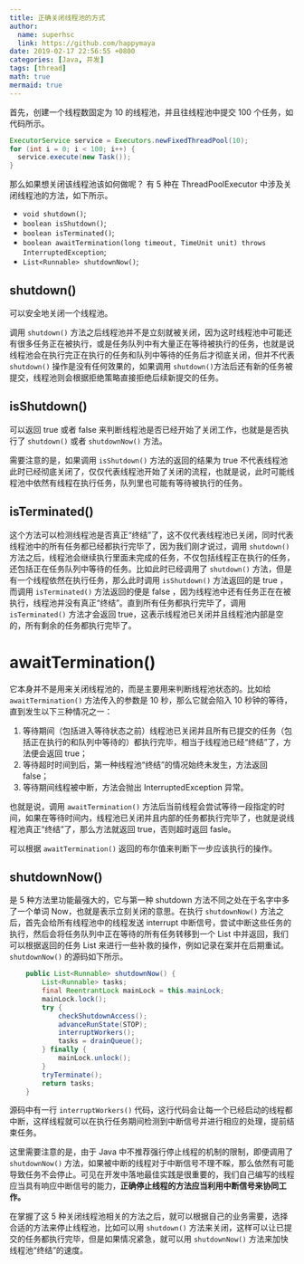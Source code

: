 ```yaml
---
title: 正确关闭线程池的方式
author:
  name: superhsc
  link: https://github.com/happymaya
date: 2019-02-17 22:56:55 +0800
categories: [Java, 并发]
tags: [thread]
math: true
mermaid: true
---
```


首先，创建一个线程数固定为 10 的线程池，并且往线程池中提交 100 个任务，如代码所示。

```java
ExecutorService service = Executors.newFixedThreadPool(10);
for (int i = 0; i < 100; i++) { 
  service.execute(new Task());
}
```

那么如果想关闭该线程池该如何做呢？ 有 5 种在 ThreadPoolExecutor 中涉及关闭线程池的方法，如下所示。
- `void shutdown()`;
- `boolean isShutdown()`;
- `boolean isTerminated()`;
- `boolean awaitTermination(long timeout, TimeUnit unit) throws InterruptedException`;
- `List<Runnable> shutdownNow()`;



## shutdown()

可以安全地关闭一个线程池。

调用 `shutdown()` 方法之后线程池并不是立刻就被关闭，因为这时线程池中可能还有很多任务正在被执行，或是任务队列中有大量正在等待被执行的任务，也就是说线程池会在执行完正在执行的任务和队列中等待的任务后才彻底关闭，但并不代表 `shutdown()` 操作是没有任何效果的，如果调用 `shutdown()`方法后还有新的任务被提交，线程池则会根据拒绝策略直接拒绝后续新提交的任务。

## isShutdown()

可以返回 true 或者 false 来判断线程池是否已经开始了关闭工作，也就是是否执行了 `shutdown()` 或者 `shutdownNow()` 方法。

需要注意的是，如果调用 `isShutdown()` 方法的返回的结果为 true 不代表线程池此时已经彻底关闭了，仅仅代表线程池开始了关闭的流程，也就是说，此时可能线程池中依然有线程在执行任务，队列里也可能有等待被执行的任务。



## isTerminated()

这个方法可以检测线程池是否真正“终结”了，这不仅代表线程池已关闭，同时代表线程池中的所有任务都已经都执行完毕了，因为我们刚才说过，调用 `shutdown()` 方法之后，线程池会继续执行里面未完成的任务，不仅包括线程正在执行的任务，还包括正在任务队列中等待的任务。比如此时已经调用了 `shutdown()` 方法，但是有一个线程依然在执行任务，那么此时调用 `isShutdown()` 方法返回的是 true ，而调用 `isTerminated()` 方法返回的便是 false ，因为线程池中还有任务正在在被执行，线程池并没有真正“终结”。直到所有任务都执行完毕了，调用 `isTerminated()` 方法才会返回 true，这表示线程池已关闭并且线程池内部是空的，所有剩余的任务都执行完毕了。



# awaitTermination()

它本身并不是用来关闭线程池的，而是主要用来判断线程池状态的。比如给 `awaitTermination()` 方法传入的参数是 10 秒，那么它就会陷入 10 秒钟的等待，直到发生以下三种情况之一：
1. 等待期间（包括进入等待状态之前）线程池已关闭并且所有已提交的任务（包括正在执行的和队列中等待的）都执行完毕，相当于线程池已经“终结”了，方法便会返回 true；
2. 等待超时时间到后，第一种线程池“终结”的情况始终未发生，方法返回 false；
3. 等待期间线程被中断，方法会抛出 InterruptedException 异常。

也就是说，调用 `awaitTermination()` 方法后当前线程会尝试等待一段指定的时间，如果在等待时间内，线程池已关闭并且内部的任务都执行完毕了，也就是说线程池真正“终结”了，那么方法就返回 true，否则超时返回 fasle。

可以根据 `awaitTermination()` 返回的布尔值来判断下一步应该执行的操作。

## shutdownNow()

是 5 种方法里功能最强大的，它与第一种 shutdown 方法不同之处在于名字中多了一个单词 Now，也就是表示立刻关闭的意思。在执行 `shutdownNow()` 方法之后，首先会给所有线程池中的线程发送 interrupt 中断信号，尝试中断这些任务的执行，然后会将任务队列中正在等待的所有任务转移到一个 List 中并返回，我们可以根据返回的任务 List 来进行一些补救的操作，例如记录在案并在后期重试。`shutdownNow()` 的源码如下所示。

```java
    public List<Runnable> shutdownNow() {
        List<Runnable> tasks;
        final ReentrantLock mainLock = this.mainLock;
        mainLock.lock();
        try {
            checkShutdownAccess();
            advanceRunState(STOP);
            interruptWorkers();
            tasks = drainQueue();
        } finally {
            mainLock.unlock();
        }
        tryTerminate();
        return tasks;
    }
```

源码中有一行 `interruptWorkers()` 代码，这行代码会让每一个已经启动的线程都中断，这样线程就可以在执行任务期间检测到中断信号并进行相应的处理，提前结束任务。

这里需要注意的是，由于 Java 中不推荐强行停止线程的机制的限制，即便调用了 `shutdownNow()` 方法，如果被中断的线程对于中断信号不理不睬，那么依然有可能导致任务不会停止。可见在开发中落地最佳实践是很重要的，我们自己编写的线程应当具有响应中断信号的能力，**正确停止线程的方法应当利用中断信号来协同工作。**

在掌握了这 5 种关闭线程池相关的方法之后，就可以根据自己的业务需要，选择合适的方法来停止线程池，比如可以用 `shutdown()` 方法来关闭，这样可以让已提交的任务都执行完毕，但是如果情况紧急，就可以用 `shutdownNow()` 方法来加快线程池“终结”的速度。